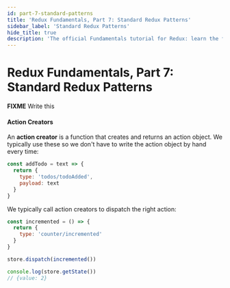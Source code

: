 ```yaml
---
id: part-7-standard-patterns
title: 'Redux Fundamentals, Part 7: Standard Redux Patterns'
sidebar_label: 'Standard Redux Patterns'
hide_title: true
description: 'The official Fundamentals tutorial for Redux: learn the fundamentals of using Redux'
---
```


# Redux Fundamentals, Part 7: Standard Redux Patterns

**FIXME** Write this

#### Action Creators

An **action creator** is a function that creates and returns an action object. We typically use these so we don't have to write the action object by hand every time:

```js
const addTodo = text => {
  return {
    type: 'todos/todoAdded',
    payload: text
  }
}
```

We typically call action creators to dispatch the right action:

```js
const incremented = () => {
  return {
    type: 'counter/incremented'
  }
}

store.dispatch(incremented())

console.log(store.getState())
// {value: 2}
```
